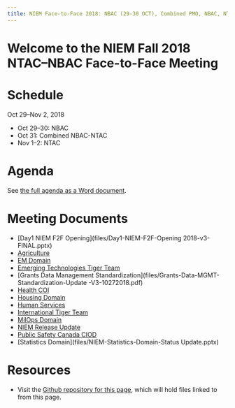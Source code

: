 ```yaml
---
title: NIEM Face-to-Face 2018: NBAC (29-30 OCT), Combined PMO, NBAC, NTAC (31 OCT), and NTAC (1-2 NOV) Meetings
---
```


# Welcome to the NIEM Fall 2018 NTAC&ndash;NBAC Face-to-Face Meeting

# Schedule

Oct 29&ndash;Nov 2, 2018
* Oct 29&ndash;30: NBAC
* Oct 31: Combined NBAC-NTAC
* Nov 1&ndash;2: NTAC

# Agenda

See [the full agenda as a Word document](files/full-agenda.docx).

# Meeting Documents

* [Day1 NIEM F2F Opening](files/Day1-NIEM-F2F-Opening 2018-v3-FINAL.pptx)
* [Agriculture](files/Agriculture-F2F-Domain-Update.pptx)
* [EM Domain](files/NIEM-EM-Domain-F2F-Update-(2018)-Final.pdf)
* [Emerging Technologies Tiger Team](files/NBAC_ET3_F2F_Update_(Oct_2018)_sml.pdf)
* [Grants Data Management Standardization](files/Grants-Data-MGMT-Standardization-Update -V3-10272018.pdf)
* [Health COI](files/NIEM_Health_Face2Face2018_Finalpresentation.pptx)
* [Housing Domain](files/NEIM-HSG-Domain-Update-102018.pptx)
* [Human Services](files/NIEM-Domain-Update-Human-Services.pptx)
* [International Tiger Team](files/NBAC-Intl-TT-F2F-Update-v23Oct2018.pptx)
* [MilOps Domain](files/Day1_MilOps-Domain-Update-F2F-29Oct2018.pptx)
* [NIEM Release Update](files/release-updates.pptx)
* [Public Safety Canada CIOD](files/Canada-NBAC-Presentation.pdf)
* [Statistics Domain](files/NIEM-Statistics-Domain-Status Update.pptx)


# Resources

- Visit the [Github repository for this page](https://github.com/NIEM/2018-fall), which will hold files linked to from this page.
